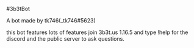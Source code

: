 #3b3tBot


A bot made by tk746(_tk746#5623)

this bot features lots of features join 3b3t.us 1.16.5 and type !help for the discord and the public server to ask questions.
